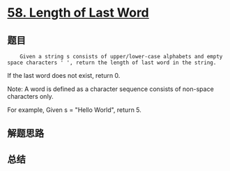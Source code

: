 # [58. Length of Last Word](https://leetcode.com/problems/length-of-last-word/)

## 题目

        Given a string s consists of upper/lower-case alphabets and empty space characters ' ', return the length of last word in the string.

If the last word does not exist, return 0.

Note: A word is defined as a character sequence consists of non-space characters only.


For example, 
Given s = "Hello World",
return 5.

      

## 解题思路


## 总结


